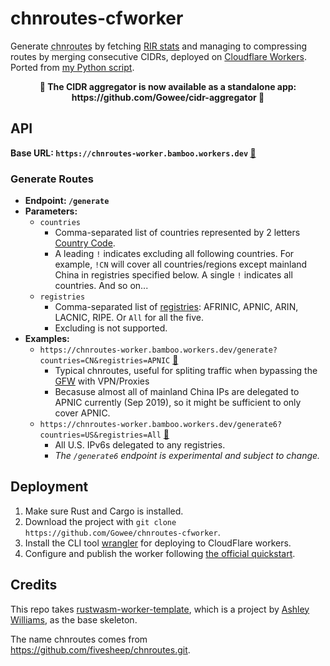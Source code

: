 # chnroutes-cfworker
Generate <abbr title="routes of mainland China">chnroutes</abbr> by fetching [RIR stats](https://www.apnic.net/about-apnic/corporate-documents/documents/resource-guidelines/rir-statistics-exchange-format/) and managing to compressing routes by merging consecutive CIDRs, deployed on [Cloudflare Workers](https://workers.cloudflare.com/). Ported from [my Python script](https://gist.github.com/Gowee/3d06f1b96fbbeaba651604fd49b1458e).

<p align="center">
  <b>📢 The CIDR aggregator is now available as a standalone app: https://github.com/Gowee/cidr-aggregator 📢</b>
</p>
    
## API
**Base URL: `https://chnroutes-worker.bamboo.workers.dev` [🔗](https://chnroutes-worker.bamboo.workers.dev)**

### Generate Routes
- **Endpoint: `/generate`**
- **Parameters:**
    - `countries`
        - Comma-separated list of countries represented by 2 letters [Country Code](https://en.wikipedia.org/wiki/ISO_3166-1_alpha-2).
        - A leading `!` indicates excluding all following countries. For example, `!CN` will cover all countries/regions except mainland China in registries specified below. A single `!` indicates all countries. And so on...
    - `registries`
        - Comma-separated list of [registries](https://en.wikipedia.org/wiki/Regional_Internet_registry): AFRINIC, APNIC, ARIN, LACNIC, RIPE. Or `All` for all the five. 
        - Excluding is not supported.
- **Examples:**
    - `https://chnroutes-worker.bamboo.workers.dev/generate?countries=CN&registries=APNIC` [🔗](https://chnroutes-worker.bamboo.workers.dev/generate?countries=CN&registries=APNIC)
        - Typical chnroutes, useful for spliting traffic when bypassing the [GFW](https://en.wikipedia.org/wiki/Great_Firewall) with VPN/Proxies 
        - Becasuse almost all of mainland China IPs are delegated to APNIC currently (Sep 2019), so it might be sufficient to only cover APNIC.
    - `https://chnroutes-worker.bamboo.workers.dev/generate6?countries=US&registries=All` [🔗](https://chnroutes-worker.bamboo.workers.dev/generate?countries=US&registries=All)
        - All U.S. IPv6s delegated to any registries.
        - *The `/generate6` endpoint is experimental and subject to change.*

## Deployment
1. Make sure Rust and Cargo is installed.
2. Download the project with `git clone https://github.com/Gowee/chnroutes-cfworker`.
3. Install the CLI tool [wrangler](https://github.com/cloudflare/wrangler) for deploying to CloudFlare workers.
4. Configure and publish the worker following [the official quickstart](https://developers.cloudflare.com/workers/quickstart/#configure).

## Credits
This repo takes [rustwasm-worker-template](https://github.com/cloudflare/rustwasm-worker-template), which is a project by [Ashley Williams](https://github.com/ashleygwilliams), as the base skeleton.

The name chnroutes comes from https://github.com/fivesheep/chnroutes.git.
